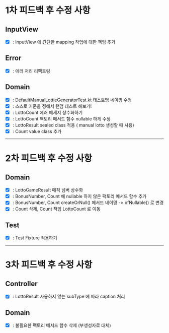 # 1차 피드백 후 수정 사항

## InputView
- [x] : InputView 에 간단한 mapping 작업에 대한 책임 추가

## Error  

- [x] : 에러 처리 리팩토링

## Domain
- [x] : DefaultManualLottieGeneratorTest.kt 테스트명 네이밍 수정  
- [x] : 스스로 기준을 정해서 랜덤 테스트 해보기!
- [x] : LottoCount 에러 메세지 상수화하기
- [x] : LottoCount 팩토리 메서드 함수 nullable 하게 수정
- [x] : LottoResult sealed class 적용 ( manual lotto 생성할 때 사용)  
- [x] : Count value class 추가

---
# 2차 피드백 후 수정 사항

## Domain
- [x] : LottoGameResult 매직 넘버 상수화
- [x] : BonusNumber, Count 에 nullable 하지 않은 팩토리 메서드 함수 추가
- [x] : BonusNumber, Count createOrNull() 메서드 네이밍 -> ofNullable() 로 변경
- [x] : Count 삭제, Count 책임 LottoCount 로 이동
## Test
- [x] : Test Fixture 적용하기

---
# 3차 피드백 후 수정 사항

## Controller
- [X] : LottoResult 사용하지 않는 subType 에 따라 caption 처리

## Domain
- [x] : 불필요한 팩토리 메서드 함수 삭제 (부생성자로 대체)

